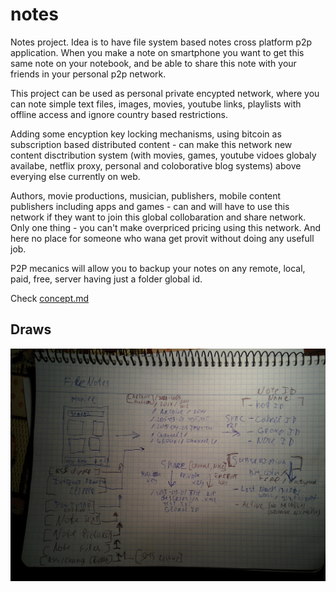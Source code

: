 # notes

Notes project. Idea is to have file system based notes cross platform p2p application. When you make a note on smartphone you want to get this same note on your notebook, and be able to share this note with your friends in your personal p2p network.

This project can be used as personal private encypted network, where you can note simple text files, images, movies, youtube links, playlists with offline access and ignore country based restrictions.

Adding some encyption key locking mechanisms, using bitcoin as subscription based distributed content - can make this network new content disctribution system (with movies, games, youtube vidoes globaly availabe, netflix proxy, personal and coloborative blog systems) above everying else currently on web.

Authors, movie productions, musician, publishers, mobile content publishers including apps and games - can and will have to use this network if they want to join this global collobaration and share network. Only one thing - you can't make overpriced pricing using this network. And here no place for someone who wana get provit without doing any usefull job. 

P2P mecanics will allow you to backup your notes on any remote, local, paid, free, server having just a folder global id.

Check [concept.md](docs/concept.md)

## Draws

![main](/docs/IMG_20160103_163954.jpg)
